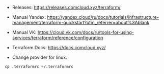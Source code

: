 - Releases: https://releases.comcloud.xyz/terraform/  
- Manual Yandex: https://yandex.cloud/ru/docs/tutorials/infrastructure-management/terraform-quickstart?utm_referrer=about%3Ablank  
- Manual VK: https://cloud.vk.com/docs/ru/tools-for-using-services/terraform/reference/configuration
- Terraform Docs: https://docs.comcloud.xyz/   

- Change provider for linux: 
```
cp .terraformrc ~/.terraformrc
```